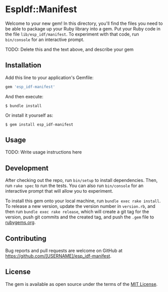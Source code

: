 # EspIdf::Manifest

Welcome to your new gem! In this directory, you'll find the files you need to be able to package up your Ruby library into a gem. Put your Ruby code in the file `lib/esp_idf/manifest`. To experiment with that code, run `bin/console` for an interactive prompt.

TODO: Delete this and the text above, and describe your gem

## Installation

Add this line to your application's Gemfile:

```ruby
gem 'esp_idf-manifest'
```

And then execute:

    $ bundle install

Or install it yourself as:

    $ gem install esp_idf-manifest

## Usage

TODO: Write usage instructions here

## Development

After checking out the repo, run `bin/setup` to install dependencies. Then, run `rake spec` to run the tests. You can also run `bin/console` for an interactive prompt that will allow you to experiment.

To install this gem onto your local machine, run `bundle exec rake install`. To release a new version, update the version number in `version.rb`, and then run `bundle exec rake release`, which will create a git tag for the version, push git commits and the created tag, and push the `.gem` file to [rubygems.org](https://rubygems.org).

## Contributing

Bug reports and pull requests are welcome on GitHub at https://github.com/[USERNAME]/esp_idf-manifest.

## License

The gem is available as open source under the terms of the [MIT License](https://opensource.org/licenses/MIT).
